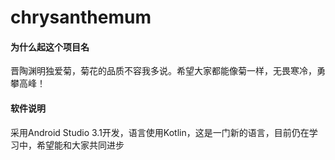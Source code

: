 ﻿# chrysanthemum#### 为什么起这个项目名晋陶渊明独爱菊，菊花的品质不容我多说。希望大家都能像菊一样，无畏寒冷，勇攀高峰！#### 软件说明采用Android Studio 3.1开发，语言使用Kotlin，这是一门新的语言，目前仍在学习中，希望能和大家共同进步